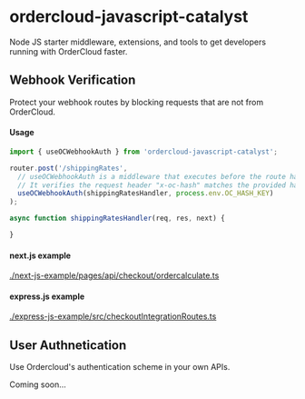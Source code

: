 # ordercloud-javascript-catalyst
Node JS starter middleware, extensions, and tools to get developers running with OrderCloud faster.

## Webhook Verification
Protect your webhook routes by blocking requests that are not from OrderCloud. 

#### Usage
```js
import { useOCWebhookAuth } from 'ordercloud-javascript-catalyst';

router.post('/shippingRates', 
  // useOCWebhookAuth is a middleware that executes before the route handler.
  // It verifies the request header "x-oc-hash" matches the provided hashKey.
  useOCWebhookAuth(shippingRatesHandler, process.env.OC_HASH_KEY)
);

async function shippingRatesHandler(req, res, next) {  

}
```
#### next.js example
[./next-js-example/pages/api/checkout/ordercalculate.ts](./next-js-example/pages/api/checkout/ordercalculate.ts)

#### express.js example 
[./express-js-example/src/checkoutIntegrationRoutes.ts](./express-js-example/src/checkoutIntegrationRoutes.ts)


## User Authnetication
Use Ordercloud's authentication scheme in your own APIs.

Coming soon...
